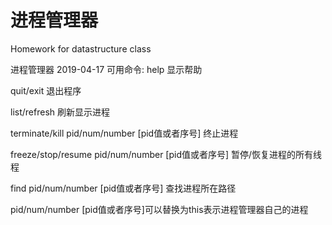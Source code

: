 # 进程管理器
Homework for datastructure class

进程管理器 2019-04-17
可用命令:
help    显示帮助

quit/exit       退出程序

list/refresh    刷新显示进程

terminate/kill  pid/num/number [pid值或者序号]  终止进程

freeze/stop/resume  pid/num/number [pid值或者序号]      暂停/恢复进程的所有线程

find  pid/num/number [pid值或者序号]    查找进程所在路径

pid/num/number [pid值或者序号]可以替换为this表示进程管理器自己的进程
